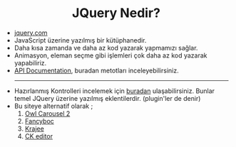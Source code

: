 <h1 align="center">JQuery Nedir?</h1>

-  <a href="https://jquery.com/">jquery.com</a>
- JavaScript üzerine yazılmış bir kütüphanedir.
- Daha kısa zamanda ve daha az kod yazarak yapmamızı sağlar.
- Animasyon, eleman seçme gibi işlemleri çok daha az kod yazarak yapabiliriz. 
- <a href="https://api.jquery.com/">API Documentation</a>, buradan metotları inceleyebilirsiniz.
  <hr>
- Hazırlanmış Kontrolleri incelemek için <a href="https://jqueryui.com/">buradan</a> ulaşabilirsiniz. Bunlar temel JQuery üzerine yazılmış eklentilerdir. (plugin'ler de denir)
- Bu siteye alternatif olarak ;
  1.  <a href="https://owlcarousel2.github.io/OwlCarousel2/"> Owl Carousel 2 </a>
  2. <a href="http://fancybox.net/"> Fancyboc</a>
  3. <a href="https://plugins.krajee.com/"> Krajee </a>
  4. <a href="https://ckeditor.com/"> CK editor </a>